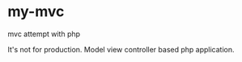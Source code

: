 # my-mvc
 mvc attempt with php

It's not for production. Model view controller based php application. 
